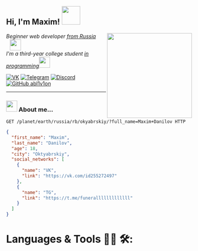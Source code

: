 <h2> Hi, I'm Maxim! <img src="https://media1.tenor.com/m/_nicMIu8sNEAAAAC/crazy-deku.gif" width="50"></h2>
<img align='right' src="https://media.tenor.com/pamYUxtNY84AAAAi/amajaki-tamaki-suneater.gif" width="230">
<p><em>Beginner web developer <a href="https://www.youtube.com/watch?v=HGutEFXo9os&ab_channel=MW">from Russia  </a><img style="margin-left: 10px;" src="https://media1.tenor.com/m/jyxZEQsz5DoAAAAd/мем-кот.gif" width="30"></br>I'm a third-year college student <a href="https://www.youtube.com/watch?v=mIZevHd0NcE&ab_channel=SoSuD1337">in programming</a><img src="https://media.giphy.com/media/WUlplcMpOCEmTGBtBW/giphy.gif" width="30"> 
</em></p>

[![VK](https://img.icons8.com/?size=30&id=13977&format=png&color=000000)](https://vk.com/id255272497)
[![Telegram](https://img.icons8.com/?size=30&id=63306&format=png&color=000000)](https://t.me/funeralllllllllllll)
[![Discord](https://img.icons8.com/?size=30&id=30998&format=png&color=000000)]()
[![GitHub abl1v1on](https://img.shields.io/github/followers/abl1v1on?label=follow&style=social)](https://github.com/abl1v1on)


---

### <img src="https://media1.tenor.com/m/dnfJcln1SwoAAAAC/luffy-bruh.gif" width="30"> About me...

~~~HTTP
GET /planet/earth/russia/rb/okyabrskiy/?full_name=Maxim+Danilov HTTP
~~~

~~~JSON
{
  "first_name": "Maxim",
  "last_name": "Danilov",
  "age": 18,
  "city": "Oktyabrskiy",
  "social_networks": [
    {
      "name": "VK",
      "link": "https://vk.com/id255272497"
    },
    {
      "name": "TG",
      "link": "https://t.me/funeralllllllllllll"
    }
  ]
}
~~~


# Languages & Tools 👨‍💻 🛠:
<br>

